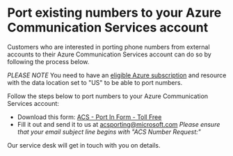 # Port existing numbers to your Azure Communication Services account

Customers who are interested in porting phone numbers from external accounts to their Azure Communication Services account can do so by following the process below. 

*PLEASE NOTE* You need to have an [eligible Azure subscription](https://docs.microsoft.com/azure/communication-services/concepts/telephony-sms/plan-solution#azure-subscriptions-eligibility) and resource with the data location set to "US" to be able to port numbers. 

Follow the steps below to port numbers to your Azure Communication Services account:
- Download this form: [ACS - Port In Form - Toll Free]()
- Fill it out and send it to us at acsporting@microsoft.com *Please ensure that your email subject line begins with "ACS Number Request:"* 

Our service desk will get in touch with you on details. 
